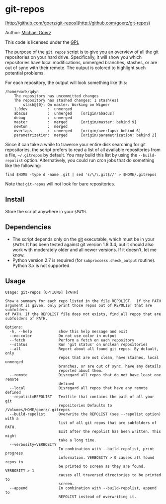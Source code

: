 # git-repos

[http://github.com/goerz/git-repos](http://github.com/goerz/git-repos)

Author: [Michael Goerz](http://michaelgoerz.net)

This code is licensed under the [GPL](http://www.gnu.org/licenses/gpl.html)

The purpose of the `git repos` script is to give you an overview of all the git
repositories on your hard drive. Specifically, it will show you which
repositories have local modifications, unmerged branches, stashes, or are out of
sync with their remote. The output is colored to highlight such
potential problems.

For each repository, the output will look something like this:

    /home/work/qdyn
        The repository has uncommitted changes
        The repository has stashed changes: 1 stash(es)
            stash@{0}: On master: Working on Wigner
        1.0dev         :  unmerged
        abacus         :  unmerged    [origin/abacus]
        debug          :  unmerged
        master         :  merged      [origin/master: behind 9]
        newton         :  merged
        overlaps       :  unmerged    [origin/overlaps: behind 6]
        parametrization:  merged      [origin/parametrization: behind 2]

Since it can take a while to traverse your entire disk searching for git
repositories, the script prefers to read a list of all available repositories
from a file, `~/.gitrepos` by default. You may build this list by using the
`--build-repolist` option. Alternatively, you could run cron jobs that do
something like the following:

    find $HOME -type d -name .git | sed 's/\/\.git$//' > $HOME/.gitrepos

Note that `git-repos` will not look for bare repositories.

## Install ##

Store the script anywhere in your `$PATH`.

## Dependencies ##

* The script depends only on the [git][1] executable, which must be in your
  `$PATH`. It has been tested against git version 1.8.3.4, but it should also
  work with moderately older and all newer versions. If it doesn't, let me know.
* Python version 2.7 is required (for `subproccess.check_output` routine).
  Python 3.x is not supported.

[1]: http://git-scm.com/

## Usage ##

    Usage: git-repos [OPTIONS] [PATH]

    Show a summary for each repo listed in the file REPOLIST.  If the PATH
    argument is given, only print those repos out of REPOLIST that are subfolders
    of PATH. If the REPOLIST file does not exists, find all repos that are
    subfolders of PATH.

    Options:
      -h, --help            show this help message and exit
      --no-color            Do not use color in output
      --fetch               Perform a fetch on each repository
      --status              Run 'git status' on unclean repositories
      --all                 Report about all found git repos. By default, only
                            repos that are not clean, have stashes, local unmerged
                            branches, or are out of sync, have any details
                            reported about them.
      --remote              Disregard all repos that do not have least one remote
                            defined
      --local               Disregard all repos that have any remote defined
      --repolist=REPOLIST   Textfile that contains the path of all your git
                            repositories Defaults to /Volumes/HOME/goerz/.gitrepos
      --build-repolist      Overwrite the REPOLIST (see --repolist option) with a
                            list of all git repos that are subfolders of PATH.
                            Exit after the repolist has been written. This might
                            take a long time.
      --verbosity=VERBOSITY
                            In combination with --build-repolist, print progress
                            information. VERBOSITY > 0 causes all found repos to
                            be printed to screen as they are found. VERBOSITY > 1
                            causes all traversed directories to be printed to
                            screen.
      --append              In combination with --build-repolist, append to
                            REPOLIST instead of overwriting it.
